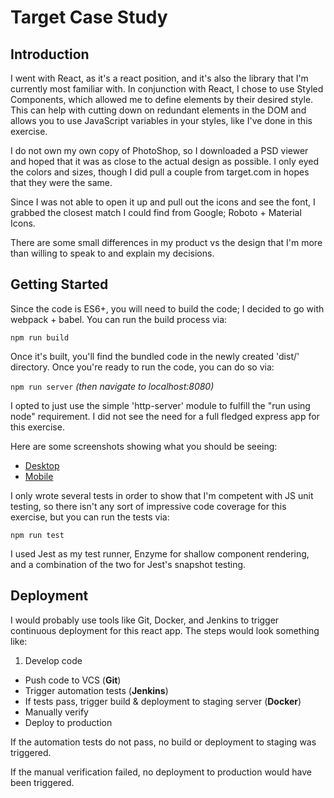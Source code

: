# Target Case Study

## Introduction
I went with React, as it's a react position, and it's also the library that I'm
currently most familiar with. In conjunction with React, I chose to use Styled
Components, which allowed me to define elements by their desired style. This
can help with cutting down on redundant elements in the DOM and allows you to
use JavaScript variables in your styles, like I've done in this exercise.

I do not own my own copy of PhotoShop, so I downloaded a PSD viewer and hoped
that it was as close to the actual design as possible. I only eyed the colors
and sizes, though I did pull a couple from target.com in hopes that they were
the same.

Since I was not able to open it up and pull out the icons and see the font, I
grabbed the closest match I could find from Google; Roboto + Material Icons.

There are some small differences in my product vs the design that I'm more than
willing to speak to and explain my decisions.

## Getting Started
Since the code is ES6+, you will need to build the code; I decided to go with
webpack + babel. You can run the build process via:

`npm run build`

Once it's built, you'll find the bundled code in the newly created 'dist/'
directory. Once you're ready to run the code, you can do so via:

`npm run server` *(then navigate to localhost:8080)*

I opted to just use the simple 'http-server' module to fulfill the "run using
node" requirement. I did not see the need for a full fledged express app for
this exercise.

Here are some screenshots showing what you should be seeing:
- [Desktop](https://i.imgur.com/0LevEdA.png)
- [Mobile](https://i.imgur.com/Yh6rT4n.png)

I only wrote several tests in order to show that I'm competent with JS unit
testing, so there isn't any sort of impressive code coverage for this exercise,
but you can run the tests via:

`npm run test`

I used Jest as my test runner, Enzyme for shallow component rendering, and
a combination of the two for Jest's snapshot testing.

## Deployment
I would probably use tools like Git, Docker, and Jenkins to trigger continuous
deployment for this react app. The steps would look something like:

1. Develop code
- Push code to VCS (**Git**)
- Trigger automation tests (**Jenkins**)
- If tests pass, trigger build & deployment to staging server (**Docker**)
- Manually verify
- Deploy to production

If the automation tests do not pass, no build or deployment to staging was triggered.

If the manual verification failed, no deployment to production would have been triggered.
